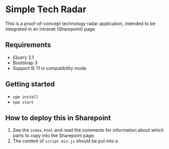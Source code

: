 # Simple Tech Radar

This is a proof-of-concept technology radar application, intended to be integrated in an intranet (Sharepoint) page.

## Requirements

- jQuery 2.1
- Bootstrap 3
- Support IE 11 in compatibility mode

## Getting started

- `npm install`
- `npm start`

## How to deploy this in Sharepoint

1. See the `index.html` and read the comments for information about which parts to copy into the Sharepoint page.
2. The content of `script.min.js` should be put into a <script> element in a script editor part.
